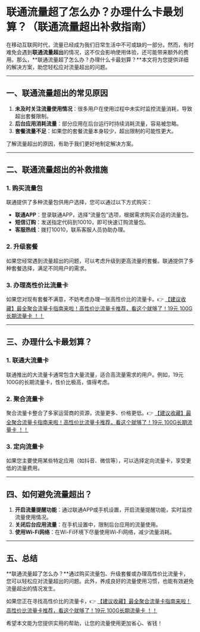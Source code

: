 # 联通流量超了怎么办？办理什么卡最划算？（联通流量超出补救指南）

在移动互联网时代，流量已经成为我们日常生活中不可或缺的一部分。然而，有时难免会遇到**联通流量超出**的情况，这不仅会影响使用体验，还可能带来额外的费用。那么，**联通流量超了怎么办？办理什么卡最划算？**本文将为您提供详细的解决方案，助您轻松应对流量超出的问题。

---

## 一、联通流量超出的常见原因

1. **未及时关注流量使用情况**：很多用户在使用过程中未实时监控流量消耗，导致超出套餐限制。  
2. **后台应用消耗流量**：部分应用在后台运行时持续消耗流量，容易被忽略。  
3. **套餐流量不足**：如果您的套餐流量本身较少，超出限制的可能性更大。  

了解流量超出的原因，有助于我们更好地制定解决方案。

---

## 二、联通流量超出的补救措施

### 1. **购买流量包**
联通提供了多种流量包供用户选择，您可以通过以下方式购买：  
- **联通APP**：登录联通APP，选择“流量包”选项，根据需求购买合适的流量包。  
- **短信订购**：发送指定代码到10010，即可快速订购流量包。  
- **客服热线**：拨打10010，联系客服人员协助办理。  

### 2. **升级套餐**
如果您经常遇到流量超出的问题，可以考虑升级到更高流量的套餐。联通提供了多种套餐选择，满足不同用户的需求。  

### 3. **办理高性价比流量卡**
如果您对现有套餐不满意，不妨考虑办理一张高性价比的流量卡。👉 [【建议收藏】最全聚合流量卡指南来啦！高性价比流量卡推荐，看这个就够了！19元 100G长期流量卡 ！！](https://bit.ly/Liuliangka)  

---

## 三、办理什么卡最划算？

### 1. **联通大流量卡**
联通推出的大流量卡通常包含大量流量，适合高流量需求的用户。例如，19元100G的长期流量卡，性价比极高，值得考虑。  

### 2. **聚合流量卡**
聚合流量卡整合了多家运营商的资源，流量更多、价格更低。👉 [【建议收藏】最全聚合流量卡指南来啦！高性价比流量卡推荐，看这个就够了！19元 100G长期流量卡 ！！](https://bit.ly/Liuliangka)  

### 3. **定向流量卡**
如果您主要使用某些特定应用（如抖音、微信等），可以选择定向流量卡，享受更低的流量费用。  

---

## 四、如何避免流量超出？

1. **开启流量提醒功能**：通过联通APP或手机设置，开启流量提醒功能，实时监控流量使用情况。  
2. **关闭后台应用流量**：在手机设置中，限制后台应用的流量使用。  
3. **使用Wi-Fi网络**：在Wi-Fi环境下尽量使用Wi-Fi网络，减少流量消耗。  

---

## 五、总结

**联通流量超了怎么办？**通过购买流量包、升级套餐或办理高性价比流量卡，您可以轻松应对流量超出的问题。此外，养成良好的流量使用习惯，也能有效避免流量超出的情况发生。  

如果您正在寻找高性价比的流量卡，👉 [【建议收藏】最全聚合流量卡指南来啦！高性价比流量卡推荐，看这个就够了！19元 100G长期流量卡 ！！](https://bit.ly/Liuliangka)  

希望本文能为您提供实用的帮助，让您的流量使用更加省心、省钱！